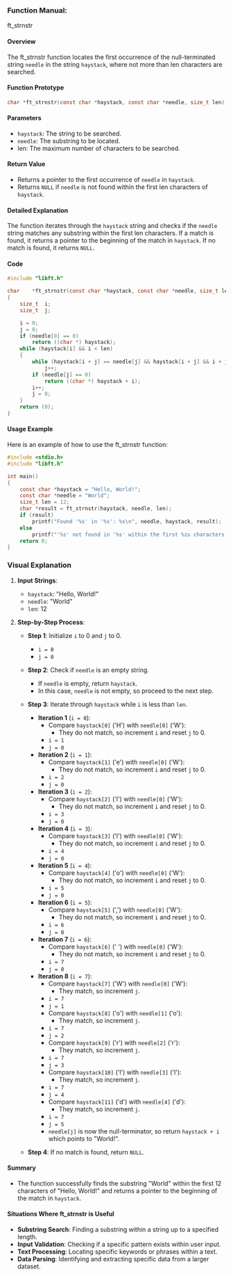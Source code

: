 ### Function Manual: 

ft_strnstr

#### Overview
The ft_strnstr function locates the first occurrence of the null-terminated string `needle` in the string `haystack`, where not more than len characters are searched.

#### Function Prototype
```c
char *ft_strnstr(const char *haystack, const char *needle, size_t len);
```

#### Parameters
- `haystack`: The string to be searched.
- `needle`: The substring to be located.
- len: The maximum number of characters to be searched.

#### Return Value
- Returns a pointer to the first occurrence of `needle` in `haystack`.
- Returns `NULL` if `needle` is not found within the first len characters of `haystack`.

#### Detailed Explanation
The function iterates through the `haystack` string and checks if the `needle` string matches any substring within the first len characters. If a match is found, it returns a pointer to the beginning of the match in `haystack`. If no match is found, it returns `NULL`.

#### Code
```c
#include "libft.h"

char	*ft_strnstr(const char *haystack, const char *needle, size_t len)
{
	size_t	i;
	size_t	j;

	i = 0;
	j = 0;
	if (needle[0] == 0)
		return ((char *) haystack);
	while (haystack[i] && i < len)
	{
		while (haystack[i + j] == needle[j] && haystack[i + j] && i + j < len)
			j++;
		if (needle[j] == 0)
			return ((char *) haystack + i);
		i++;
		j = 0;
	}
	return (0);
}
```

#### Usage Example
Here is an example of how to use the ft_strnstr function:
```c
#include <stdio.h>
#include "libft.h"

int main()
{
    const char *haystack = "Hello, World!";
    const char *needle = "World";
    size_t len = 12;
    char *result = ft_strnstr(haystack, needle, len);
    if (result)
        printf("Found '%s' in '%s': %s\n", needle, haystack, result);
    else
        printf("'%s' not found in '%s' within the first %zu characters.\n", needle, haystack, len);
    return 0;
}
```

### Visual Explanation

1. **Input Strings**: 
   - `haystack`: "Hello, World!"
   - `needle`: "World"
   - `len`: 12

2. **Step-by-Step Process**:

   - **Step 1**: Initialize `i` to 0 and `j` to 0.
     - `i = 0`
     - `j = 0`

   - **Step 2**: Check if `needle` is an empty string.
     - If `needle` is empty, return `haystack`.
     - In this case, `needle` is not empty, so proceed to the next step.

   - **Step 3**: Iterate through `haystack` while `i` is less than `len`.
     - **Iteration 1** (`i = 0`):
       - Compare `haystack[0]` ('H') with `needle[0]` ('W'):
         - They do not match, so increment `i` and reset `j` to 0.
       - `i = 1`
       - `j = 0`
     - **Iteration 2** (`i = 1`):
       - Compare `haystack[1]` ('e') with `needle[0]` ('W'):
         - They do not match, so increment `i` and reset `j` to 0.
       - `i = 2`
       - `j = 0`
     - **Iteration 3** (`i = 2`):
       - Compare `haystack[2]` ('l') with `needle[0]` ('W'):
         - They do not match, so increment `i` and reset `j` to 0.
       - `i = 3`
       - `j = 0`
     - **Iteration 4** (`i = 3`):
       - Compare `haystack[3]` ('l') with `needle[0]` ('W'):
         - They do not match, so increment `i` and reset `j` to 0.
       - `i = 4`
       - `j = 0`
     - **Iteration 5** (`i = 4`):
       - Compare `haystack[4]` ('o') with `needle[0]` ('W'):
         - They do not match, so increment `i` and reset `j` to 0.
       - `i = 5`
       - `j = 0`
     - **Iteration 6** (`i = 5`):
       - Compare `haystack[5]` (',') with `needle[0]` ('W'):
         - They do not match, so increment `i` and reset `j` to 0.
       - `i = 6`
       - `j = 0`
     - **Iteration 7** (`i = 6`):
       - Compare `haystack[6]` (' ') with `needle[0]` ('W'):
         - They do not match, so increment `i` and reset `j` to 0.
       - `i = 7`
       - `j = 0`
     - **Iteration 8** (`i = 7`):
       - Compare `haystack[7]` ('W') with `needle[0]` ('W'):
         - They match, so increment `j`.
       - `i = 7`
       - `j = 1`
       - Compare `haystack[8]` ('o') with `needle[1]` ('o'):
         - They match, so increment `j`.
       - `i = 7`
       - `j = 2`
       - Compare `haystack[9]` ('r') with `needle[2]` ('r'):
         - They match, so increment `j`.
       - `i = 7`
       - `j = 3`
       - Compare `haystack[10]` ('l') with `needle[3]` ('l'):
         - They match, so increment `j`.
       - `i = 7`
       - `j = 4`
       - Compare `haystack[11]` ('d') with `needle[4]` ('d'):
         - They match, so increment `j`.
       - `i = 7`
       - `j = 5`
       - `needle[j]` is now the null-terminator, so return `haystack + i` which points to "World!".

   - **Step 4**: If no match is found, return `NULL`.

#### Summary
- The function successfully finds the substring "World" within the first 12 characters of "Hello, World!" and returns a pointer to the beginning of the match in `haystack`.

#### Situations Where ft_strnstr is Useful
- **Substring Search**: Finding a substring within a string up to a specified length.
- **Input Validation**: Checking if a specific pattern exists within user input.
- **Text Processing**: Locating specific keywords or phrases within a text.
- **Data Parsing**: Identifying and extracting specific data from a larger dataset.
